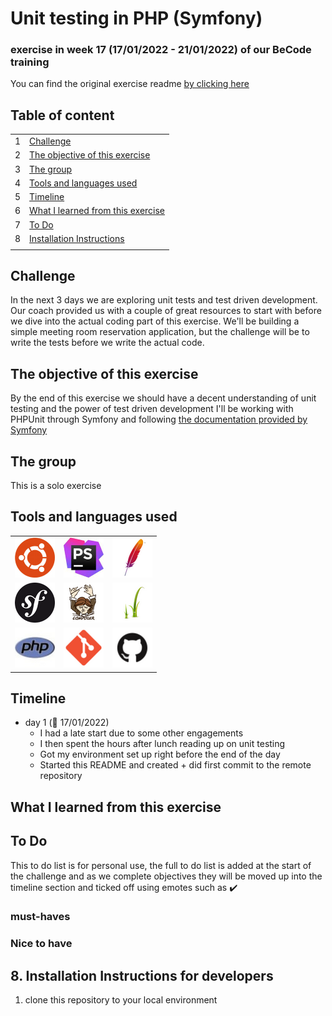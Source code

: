 # Unit testing in PHP (Symfony) <!-- Exercise title -->

<!-- ## published site -->

<!-- ## screenshot of user stories -->

<!-- ## link to the project board and tickets -->

### exercise in week 17 (17/01/2022 - 21/01/2022)<!-- NR (from date - to date)--> of our BeCode training
You can find the original exercise readme [by clicking here](https://github.com/becodeorg/ANT-Lamarr-5.34/tree/main/3.The-Mountain/TDD)

## Table of content

|     |                                                                         |
| --- | ----------------------------------------------------------------------- |
| 1   | [Challenge](#challenge)                                                 |
| 2   | [The objective of this exercise](#the-objective-of-this-exercise)       |
| 3   | [The group](#the-group)                                                 |
| 4   | [Tools and languages used](#tools-and-languages-used)                   |
| 5   | [Timeline](#timeline)                                                   |
| 6   | [What I learned from this exercise](#what-i-learned-from-this-exercise) |
| 7   | [To Do](#to-do)                                                         |
| 8   | [Installation Instructions](#installation-instructions)                 |
|     |

## Challenge

In the next 3 days we are exploring unit tests and test driven development.  
Our coach provided us with a couple of great resources to start with before we dive into the actual coding part of this exercise.
We'll be building a simple meeting room reservation application, but the challenge will be to write the tests before we write the actual code.

## The objective of this exercise

By the end of this exercise we should have a decent understanding of unit testing and the power of test driven development
I'll be working with PHPUnit through Symfony and following [the documentation provided by Symfony](https://symfony.com/doc/current/testing.html)

## The group
<!--give credit where it's due and link to group member's github pages-->
This is a solo exercise

## Tools and languages used

<!--Adjust the content of this table per exercise
Logos are added on a project basis, I have them stored in a separate folder locally, ready for copying-->

|                                           |                                             |                                             |
|-------------------------------------------|---------------------------------------------|---------------------------------------------|
| ![Ubuntu](./src/Assets/ubuntu-logo.png)   | ![phpstorm](./src/Assets/phpstorm-logo.png) | ![apache](./src/Assets/apache-logo.png)     |
| ![Symfony](./src/Assets/symfony-logo.png) | ![composer](./src/Assets/composer-logo.png) | ![twig](./src/Assets/twig-logo.png)         |
| ![php](./src/Assets/php-logo.png)         | ![Git](./src/Assets/git-logo.png)         | ![github](./src/Assets/github-logo.png)     |

## Timeline
<!-- fill in the timeline with what happened, challenges and how you overcame them, little victories, link to sources if possible -->
- day 1 (:date: 17/01/2022)
  - I had a late start due to some other engagements
  - I then spent the hours after lunch reading up on unit testing
  - Got my environment set up right before the end of the day
  - Started this README and created + did first commit to the remote repository

## What I learned from this exercise
<!--here you can write anything from a short summary on the subject of the exercise, a readable description of the new skills/knowledge you acquire, to an in depth clarification. As long as it helps you retain what you learned, or easily find the information when working on future projects-->

## To Do

This to do list is for personal use, the full to do list is added at the start of the challenge and as we complete
objectives they will be moved up into the timeline section and ticked off using emotes such as :heavy_check_mark:

<!--For now, this list is usually provided by BeCode and thus quite static. When working on outside projects, this list will become more dynamic as the projects grow and evolve-->

### must-haves

### Nice to have


## 8. Installation Instructions for developers
<!--write clear instructions on how to get your project working on the user's local environment-->
1. clone this repository to your local environment
